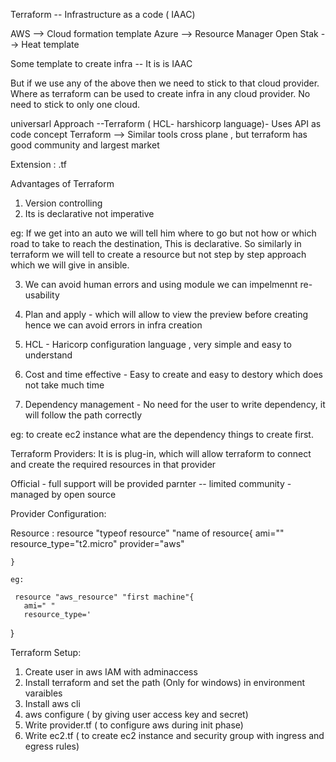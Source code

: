 

  Terraform -- Infrastructure as a code ( IAAC)
  
  AWS --> Cloud formation template
  Azure --> Resource Manager
  Open Stak --> Heat template
  
  Some template  to create infra -- It is is IAAC
  
  But if we use any of the above then we  need to stick to that cloud provider. Where as terraform can be used to create infra in any cloud  provider. No need to stick to only one
  cloud.
  
  universarl Approach --Terraform  ( HCL- harshicorp language)- Uses API as code concept
  Terraform  -->  Similar tools cross plane  , but terraform has good community and largest market
  
   
  Extension : .tf
    
  Advantages of Terraform
  
  1. Version controlling
  2. Its is declarative not imperative
  
  eg: If we get into an auto we will tell him where to go but not how or which road to take to reach the destination, This is declarative.
  So similarly in terraform we will tell to create a resource but not step by step approach which we will give in ansible.
  
  3. We can avoid human errors and using module we can impelmennt re-usability
  
  4. Plan and apply -  which will allow to view the preview before creating hence we can avoid errors in infra creation
  
  5. HCL - Haricorp  configuration language , very simple and easy to understand
  
  6. Cost and time effective - Easy to create and easy to destory which does not take much time
  
  7. Dependency management - No need for the user to write dependency, it will follow the path correctly 
  
  eg: to create ec2 instance what are the dependency things to create first.
  
  
  
  Terraform  Providers:  It is is plug-in, which will allow terraform to connect and create the required resources in that  provider
  
  Official - full support will be provided
   parnter  -- limited
  community  - managed by open source
  
  
  Provider Configuration:
  
  Resource  :
    resource "typeof resource" "name of resource{
	   ami=""
	   resource_type="t2.micro"
	   provider="aws"
	
	}
     
	eg:
	
	 resource "aws_resource" "first machine"{
	   ami=" "
	   resource_type='
}

Terraform Setup:
1. Create user in aws IAM with adminaccess
2. Install terraform and set the path (Only for windows) in environment varaibles
3. Install aws cli
4. aws configure  ( by giving user access key and secret)
5. Write provider.tf  ( to configure aws during init phase)
6. Write ec2.tf ( to create ec2 instance and security group with ingress and egress rules)

